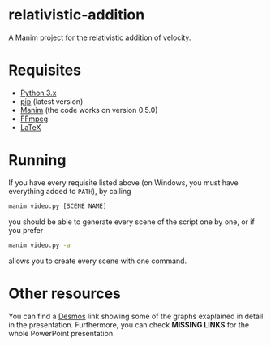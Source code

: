 # relativistic-addition
A Manim project for the relativistic addition of velocity.

# Requisites
- [Python 3.x](https://www.python.org/downloads/)
- [pip](https://pip.pypa.io/en/stable/installing/) (latest version)
- [Manim](https://github.com/3b1b/manim) (the code works on version 0.5.0)
- [FFmpeg](https://github.com/BtbN/FFmpeg-Builds/releases)
- [LaTeX](https://www.latex-project.org/get/) 

# Running
If you have every requisite listed above (on Windows, you must have everything added to `PATH`), by calling

```sh
manim video.py [SCENE NAME]
```

you should be able to generate every scene of the script one by one, or if you prefer

```sh
manim video.py -a
```

allows you to create every scene with one command.

# Other resources
You can find a [Desmos](https://www.desmos.com/calculator/kgjbfb4nze) link showing some of the graphs exaplained in detail in the presentation. Furthermore, you can check **MISSING LINKS** for the whole PowerPoint presentation.
